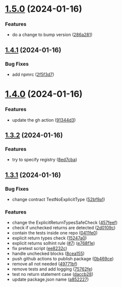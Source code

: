# [1.5.0](https://github.com/euler-xyz/euler-swap-solhint-rules/compare/v1.4.1...v1.5.0) (2024-01-16)


### Features

* do a change to bump version ([286a281](https://github.com/euler-xyz/euler-swap-solhint-rules/commit/286a28144ad594f7dc54a4a0a281ac2d82059900))



## [1.4.1](https://github.com/euler-xyz/euler-swap-solhint-rules/compare/v1.4.0...v1.4.1) (2024-01-16)


### Bug Fixes

* add npmrc ([2f5f3d7](https://github.com/euler-xyz/euler-swap-solhint-rules/commit/2f5f3d72d1e8a2b16df41c4ff9bdd9337373ea2e))



# [1.4.0](https://github.com/euler-xyz/euler-swap-solhint-rules/compare/v1.3.2...v1.4.0) (2024-01-16)


### Features

* update the gh action ([91344d3](https://github.com/euler-xyz/euler-swap-solhint-rules/commit/91344d317887d80a3ce44ffcc0107173865c99f3))



## [1.3.2](https://github.com/euler-xyz/euler-swap-solhint-rules/compare/v1.3.1...v1.3.2) (2024-01-16)


### Features

* try to specify registry ([8ed7cba](https://github.com/euler-xyz/euler-swap-solhint-rules/commit/8ed7cbaa05679adf42db886ed1da5f8d7fec05dc))



## [1.3.1](https://github.com/euler-xyz/euler-swap-solhint-rules/compare/e768f1e26d3fbd10f7f5c291911f8b73a959489e...v1.3.1) (2024-01-16)


### Bug Fixes

* change contract TestNoExplicitType ([52bf9a1](https://github.com/euler-xyz/euler-swap-solhint-rules/commit/52bf9a19a78fc83265f2ee80574edff0b30b66f4))


### Features

* change the ExplicitReturnTypesSafeCheck ([457feef](https://github.com/euler-xyz/euler-swap-solhint-rules/commit/457feef42b05acb8a8cab61a1c182b1616c52e59))
* check if unchecked returns are detected ([2d0109c](https://github.com/euler-xyz/euler-swap-solhint-rules/commit/2d0109cf842dcbe2d9302d70efe2813522b2e759))
* contain the tests inside one repo ([0411fe0](https://github.com/euler-xyz/euler-swap-solhint-rules/commit/0411fe0ca28cd9d48a34a35275ec427257c9b621))
* explicit return types check ([15247a0](https://github.com/euler-xyz/euler-swap-solhint-rules/commit/15247a0cf06257021566c4de524ba3d678309f9d))
* explicit returns solhint rule ([#7](https://github.com/euler-xyz/euler-swap-solhint-rules/issues/7)) ([e768f1e](https://github.com/euler-xyz/euler-swap-solhint-rules/commit/e768f1e26d3fbd10f7f5c291911f8b73a959489e))
* fix pretest script ([ee8232c](https://github.com/euler-xyz/euler-swap-solhint-rules/commit/ee8232ccc4162366fb58815bf6a73137b34a3618))
* handle unchecked blocks ([8cea155](https://github.com/euler-xyz/euler-swap-solhint-rules/commit/8cea155a8d6a90a0ca398ad2b7e47066cf799b8e))
* push github actions to publish package ([0b469ce](https://github.com/euler-xyz/euler-swap-solhint-rules/commit/0b469ced1d83f32e56e90947627e7244e3d31d2e))
* remove all not needed ([49771bf](https://github.com/euler-xyz/euler-swap-solhint-rules/commit/49771bf121f36013347d602ac10829dc8ec55900))
* remove tests and add logging ([75762fe](https://github.com/euler-xyz/euler-swap-solhint-rules/commit/75762fe9b795626ae512b1bdb6e71b448b4e9a74))
* test no return statement case ([daccb28](https://github.com/euler-xyz/euler-swap-solhint-rules/commit/daccb2899854c8c628c2c8a04e8912221ed99699))
* update package.json name ([a852227](https://github.com/euler-xyz/euler-swap-solhint-rules/commit/a852227fc68898467a65a66d1a4c2ded90b8c405))



